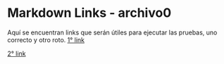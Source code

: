 # Markdown Links - archivo0

Aquí se encuentran links que serán útiles para ejecutar las pruebas, uno correcto y otro roto.
[1° link](https://www.google.com/)

[2° link](https://www.googl.com/)

